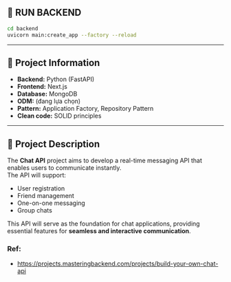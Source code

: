 ## 🔹 RUN BACKEND

```bash
cd backend
uvicorn main:create_app --factory --reload
```

---

## 🔹 Project Information

- **Backend:** Python (FastAPI)  
- **Frontend:** Next.js  
- **Database:** MongoDB  
- **ODM:** (đang lựa chọn)  
- **Pattern:** Application Factory, Repository Pattern  
- **Clean code:** SOLID principles  

---

## 🔹 Project Description

The **Chat API** project aims to develop a real-time messaging API that enables users to communicate instantly.  
The API will support:

- User registration
- Friend management
- One-on-one messaging
- Group chats

This API will serve as the foundation for chat applications, providing essential features for **seamless and interactive communication**.

### Ref:
- https://projects.masteringbackend.com/projects/build-your-own-chat-api